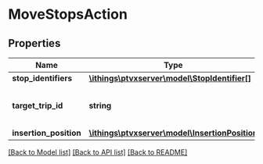 # MoveStopsAction

## Properties
Name | Type | Description | Notes
------------ | ------------- | ------------- | -------------
**stop_identifiers** | [**\ithings\ptvxserver\model\StopIdentifier[]**](StopIdentifier.md) |  | [optional] 
**target_trip_id** | **string** | ID of the trip to insert the stop into. | 
**insertion_position** | [**\ithings\ptvxserver\model\InsertionPosition**](InsertionPosition.md) |  | 

[[Back to Model list]](../../README.md#documentation-for-models) [[Back to API list]](../../README.md#documentation-for-api-endpoints) [[Back to README]](../../README.md)

